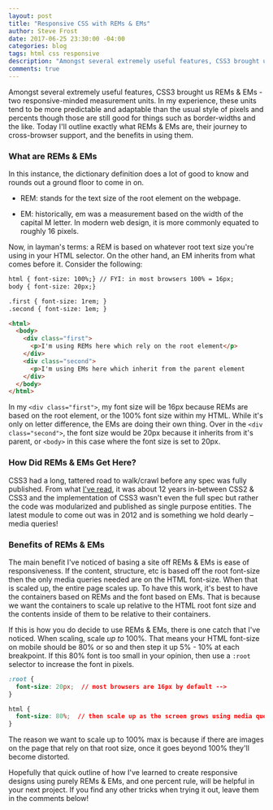 ```yaml
---
layout: post
title: "Responsive CSS with REMs & EMs"
author: Steve Frost
date: 2017-06-25 23:30:00 -04:00
categories: blog
tags: html css responsive
description: "Amongst several extremely useful features, CSS3 brought us REMs & EMs - two responsive-minded measurement units. In my experience, these units tend to be more predictable and adaptable than the usual style of pixels and percents though those are still good for things such as border-widths and the like. Today I'll outline exactly what REMs & EMs are, their journey to cross-browser support, and the benefits in using them."
comments: true
---
```


Amongst several extremely useful features, CSS3 brought us REMs & EMs - two responsive-minded measurement units. In my experience, these units tend to be more predictable and adaptable than the usual style of pixels and percents though those are still good for things such as border-widths and the like. Today I'll outline exactly what REMs & EMs are, their journey to cross-browser support, and the benefits in using them.

### What are REMs & EMs
In this instance, the dictionary definition does a lot of good to know and rounds out a ground floor to come in on.

* REM: stands for the text size of the root element on the webpage.

* EM: historically, em was a measurement based on the width of the capital M letter. In modern web design, it is more commonly equated to roughly 16 pixels.

Now, in layman's terms: a REM is based on whatever root text size you're using in your HTML selector. On the other hand, an EM inherits from what comes before it. Consider the following:

```html
html { font-size: 100%;} // FYI: in most browsers 100% = 16px;
body { font-size: 20px;}

.first { font-size: 1rem; }
.second { font-size: 1em; }

<html>
  <body>
    <div class="first">
      <p>I'm using REMs here which rely on the root element</p> 
    </div>
    <div class="second">
      <p>I'm using EMs here which inherit from the parent element
    </div>
  </body>
</html>
```

In my `<div class="first">`, my font size will be 16px because REMs are based on the root element, or the 100% font size within my HTML. While it's only on letter difference, the EMs are doing their own thing. Over in the `<div class="second">`, the font size would be 20px because it inherits from it's parent, or `<body>` in this case where the font size is set to 20px.

### How Did REMs & EMs Get Here?

CSS3 had a long, tattered road to walk/crawl before any spec was fully published. From what [I've read](https://1stwebdesigner.com/css3-in-a-nutshell/), it was about 12 years in-between CSS2 & CSS3 and the implementation of CSS3 wasn't even the full spec but rather the code was modularized and published as single purpose entities. The latest module to come out was in 2012 and is something we hold dearly – media queries!

### Benefits of REMs & EMs

The main benefit I've noticed of basing a site off REMs & EMs is ease of responsiveness. If the content, structure, etc is based off the root font-size then the only media queries needed are on the HTML font-size. When that is scaled up, the entire page scales up. To have this work, it's best to have the containers based on REMs and the font based on EMs. That is because we want the containers to scale up relative to the HTML root font size and the contents inside of them to be relative to their containers.

If this is how you do decide to use REMs & EMs, there is one catch that I've noticed. When scaling, scale *up to* 100%. That means your HTML font-size on mobile should be 80% or so and then step it up 5% - 10% at each breakpoint. If this 80% font is too small in your opinion, then use a `:root` selector to increase the font in pixels.

```css
:root {
  font-size: 20px;  // most browsers are 16px by default -->
}

html {
  font-size: 80%;  // then scale up as the screen grows using media queries
}
```

The reason we want to scale up to 100% max is because if there are images on the page that rely on that root size, once it goes beyond 100% they'll become distorted.

Hopefully that quick outline of how I've learned to create responsive designs using purely REMs & EMs, and one percent rule, will be helpful in your next project. If you find any other tricks when trying it out, leave them in the comments below!
